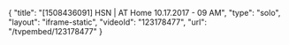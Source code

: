 {
    "title": "[1508436091] HSN | AT Home 10.17.2017 - 09 AM",
    "type": "solo",
    "layout": "iframe-static",
    "videoId": "123178477",
    "url": "\/tvpembed\/123178477"
}